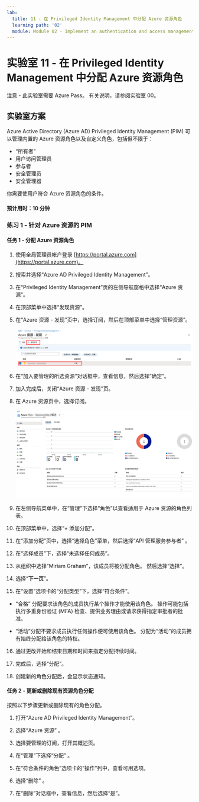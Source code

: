 ```yaml
---
lab:
  title: 11 - 在 Privileged Identity Management 中分配 Azure 资源角色
  learning path: '02'
  module: Module 02 - Implement an authentication and access management solution
---
```


# 实验室 11 - 在 Privileged Identity Management 中分配 Azure 资源角色

注意 - 此实验室需要 Azure Pass。 有关说明，请参阅实验室 00。

## 实验室方案

Azure Active Directory (Azure AD) Privileged Identity Management (PIM) 可以管理内置的 Azure 资源角色以及自定义角色，包括但不限于：

- “所有者”
- 用户访问管理员
- 参与者
- 安全管理员
- 安全管理器

你需要使用户符合 Azure 资源角色的条件。


#### 预计用时：10 分钟

### 练习 1 - 针对 Azure 资源的 PIM

#### 任务 1 - 分配 Azure 资源角色

1. 使用全局管理员帐户登录 [https://portal.azure.com](https://portal.azure.com)。

2. 搜索并选择“Azure AD Privileged Identity Management”。

3. 在“Privileged Identity Management”页的左侧导航窗格中选择“Azure 资源”。

4. 在顶部菜单中选择“发现资源”。

5. 在“Azure 资源 - 发现”页中，选择订阅，然后在顶部菜单中选择“管理资源”。

   ![显示“Azure 资源发现”页的屏幕图像，其中突出显示了订阅和“管理资源”](./media/lp4-mod3-pim-azure-resource-management.png)

6. 在“加入要管理的所选资源”对话框中，查看信息，然后选择”确定”。

7. 加入完成后，关闭“Azure 资源 - 发现”页。

8. 在 Azure 资源页中，选择订阅。

   ![显示最近添加的 Azure 资源的屏幕图像](./media/lp4-mod3-pim-az-resource-overview.png)

9. 在左侧导航菜单中，在“管理”下选择“角色”以查看适用于 Azure 资源的角色列表。

10. 在顶部菜单中，选择“+ 添加分配”。

11. 在“添加分配”页中，选择“选择角色”菜单，然后选择“API 管理服务参与者” 。

12. 在“选择成员”下，选择“未选择任何成员”。

13. 从组织中选择“Miriam Graham”，该成员将被分配角色。  然后选择“选择”。

14. 选择“**下一页**”。

15. 在“设置”选项卡的“分配类型”下，选择“符合条件”。

   - “合格”  分配要求该角色的成员执行某个操作才能使用该角色。 操作可能包括执行多重身份验证 (MFA) 检查、提供业务理由或请求获得指定审批者的批准。

   - “活动”分配不要求成员执行任何操作便可使用该角色。 分配为“活动”的成员拥有始终分配给该角色的特权。

16. 通过更改开始和结束日期和时间来指定分配持续时间。

17. 完成后，选择“分配”。

18. 创建新的角色分配后，会显示状态通知。

#### 任务 2 - 更新或删除现有资源角色分配

按照以下步骤更新或删除现有的角色分配。

1. 打开“Azure AD Privileged Identity Management”。

2. 选择“Azure 资源” 。

3. 选择要管理的订阅，打开其概述页。

4. 在“管理”下选择“分配” 。

5. 在“符合条件的角色”选项卡的“操作”列中，查看可用选项。

6. 选择“删除” 。

7. 在“删除”对话框中，查看信息，然后选择“是”。
